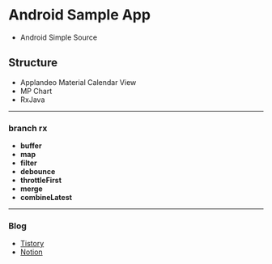 # Android Sample App
- Android Simple Source




## Structure
- Applandeo Material Calendar View
- MP Chart
- RxJava
___




### branch rx
- **buffer**
- **map**
- **filter**
- **debounce**
- **throttleFirst**
- **merge**
- **combineLatest**
___




### Blog 
- [Tistory](https://class-programming.tistory.com/)
- [Notion](https://www.notion.so/fundevjay/Posting-ddf96b24265e414fb2d9e8fc5d388b80)